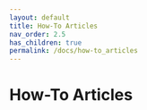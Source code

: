 ```yaml
---
layout: default
title: How-To Articles
nav_order: 2.5
has_children: true
permalink: /docs/how-to_articles
---
```


# How-To Articles
